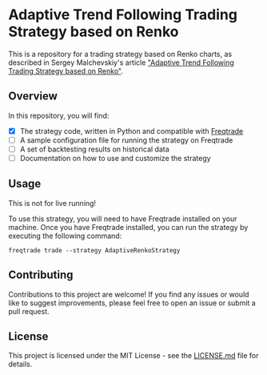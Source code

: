 # Adaptive Trend Following Trading Strategy based on Renko

This is a repository for a trading strategy based on Renko charts, as described in Sergey Malchevskiy's article ["Adaptive Trend Following Trading Strategy based on Renko"](https://sermal.medium.com/adaptive-trend-following-trading-strategy-based-on-renko-9248bf83554).

## Overview

In this repository, you will find:

- [x] The strategy code, written in Python and compatible with [Freqtrade](https://www.freqtrade.io/)
- [ ] A sample configuration file for running the strategy on Freqtrade
- [ ] A set of backtesting results on historical data
- [ ] Documentation on how to use and customize the strategy

## Usage

This is not for live running!

To use this strategy, you will need to have Freqtrade installed on your machine. Once you have Freqtrade installed, you can run the strategy by executing the following command:

```freqtrade trade --strategy AdaptiveRenkoStrategy```

## Contributing

Contributions to this project are welcome! If you find any issues or would like to suggest improvements, please feel free to open an issue or submit a pull request.

## License

This project is licensed under the MIT License - see the [LICENSE.md](LICENSE.md) file for details.
